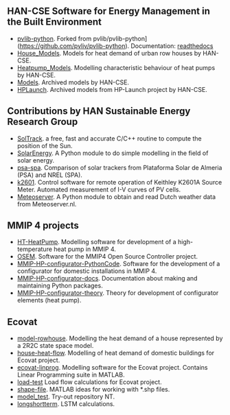 ## HAN-CSE Software for Energy Management in the Built Environment

 
 * [pvlib-python](https://github.com/hancse/pvlib-python). Forked from pvlib/pvlib-python](https://github.com/pvliv/pvlib-python). Documentation: [readthedocs](http://pvlib-python.readthedocs.io/en/stable/)
 * [House_Models](https://github.com/hancse/House_Models). Models for heat demand of urban row houses by HAN-CSE.
 * [Heatpump_Models](https://github.com/hancse/Heatpump_Models). Modelling characteristic behaviour of heat pumps by HAN-CSE.
 * [Models](https://github.com/hancse/Models). Archived models by HAN-CSE.
 * [HPLaunch](https://github.com/hancse/HPLaunch). Archived models from HP-Launch project by HAN-CSE.
 
 ## Contributions by HAN Sustainable Energy Research Group
 * [SolTrack](https://github.com/MarcvdSluys/SolTrack). a free, fast and accurate C/C++ routine to compute the position of the Sun. 
 * [SolarEnergy](https://github.com/MarcvdSluys/SolarEnergy). A Python module to do simple modelling in the field of solar energy.
 * [psa-spa](https://github.com/hancse/psa-spa). Comparison of solar trackers from Plataforma Solar de Almeria (PSA) and NREL (SPA).
 * [k2601](https://github.com/hancse/k2601). Control software for remote operation of Keithley K2601A Source Meter. Automated measurement of I-V curves of PV cells.
 * [Meteoserver](https://github.com/MarcvdSluys/Meteoserver). A Python module to obtain and read Dutch weather data from Meteoserver.nl. 
 
## MMIP 4 projects
 * [HT-HeatPump](https://github.com/hancse/HT-HeatPump). Modelling software for development of a high-temperature heat pump in MMIP 4.
 * [OSEM](https://github.com/hancse/OSEM). Software for the MMIP4 Open Source Controller project.
 * [MMIP-HP-configurator-PythonCode](https://github.com/MarcvdSluys/MMIP-HP-configurator-PythonCode). Software for the development of a configurator for domestic installations in MMIP 4. 
 * [MMIP-HP-configurator-docs](https://github.com/MarcvdSluys/MMIP-HP-configurator-docs). Documentation about making and maintaining Python packages.
 * [MMIP-HP-configurator-theory](https://github.com/MarcvdSluys/MMIP-HP-configurator-theory). Theory for development of configurator elements (heat pump).
 
 ## Ecovat
 * [model-rowhouse](https://github.com/hancse/model_rowhouse). Modelling the heat demand of a house represented by a 2R2C  state space model.
 * [house-heat-flow](https://github.com/hancse/house-heat-flow). Modelling of heat demand of domestic buildings for Ecovat project.
 * [ecovat-linprog](https://github.com/hancse/ecovat-linprog). Modelling software for the Ecovat project. Contains Linear Programming suite in MATLAB.
 * [load-test](https://github.com/hancse/load-test) Load flow calculations for Ecovat project.
 * [shape-file](https://github.com/hancse/shape-file). MATLAB ideas for working with \*.shp files.
 * [model_test](https://github.com/hancse/model_test). Try-out repository NT.
 * [longshortterm](https://github.com/hancse/longshortterm). LSTM calculations.
